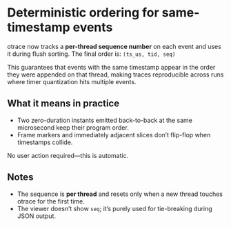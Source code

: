 # Deterministic ordering for same-timestamp events

otrace now tracks a **per-thread sequence number** on each event and uses it during flush sorting. The final order is:
`(ts_us, tid, seq)`

This guarantees that events with the same timestamp appear in the order they were appended on that thread, making traces reproducible across runs where timer quantization hits multiple events.

## What it means in practice

- Two zero-duration instants emitted back-to-back at the same microsecond keep their program order.
- Frame markers and immediately adjacent slices don’t flip-flop when timestamps collide.

No user action required—this is automatic.

## Notes

- The sequence is **per thread** and resets only when a new thread touches otrace for the first time.
- The viewer doesn’t show `seq`; it’s purely used for tie-breaking during JSON output.
